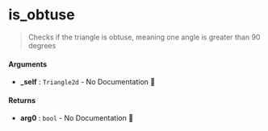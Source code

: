 # is\_obtuse

>  Checks if the triangle is obtuse, meaning one angle is greater than 90 degrees

#### Arguments

- **\_self** : `Triangle2d` \- No Documentation 🚧

#### Returns

- **arg0** : `bool` \- No Documentation 🚧